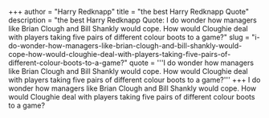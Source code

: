 +++
author = "Harry Redknapp"
title = "the best Harry Redknapp Quote"
description = "the best Harry Redknapp Quote: I do wonder how managers like Brian Clough and Bill Shankly would cope. How would Cloughie deal with players taking five pairs of different colour boots to a game?"
slug = "i-do-wonder-how-managers-like-brian-clough-and-bill-shankly-would-cope-how-would-cloughie-deal-with-players-taking-five-pairs-of-different-colour-boots-to-a-game?"
quote = '''I do wonder how managers like Brian Clough and Bill Shankly would cope. How would Cloughie deal with players taking five pairs of different colour boots to a game?'''
+++
I do wonder how managers like Brian Clough and Bill Shankly would cope. How would Cloughie deal with players taking five pairs of different colour boots to a game?
